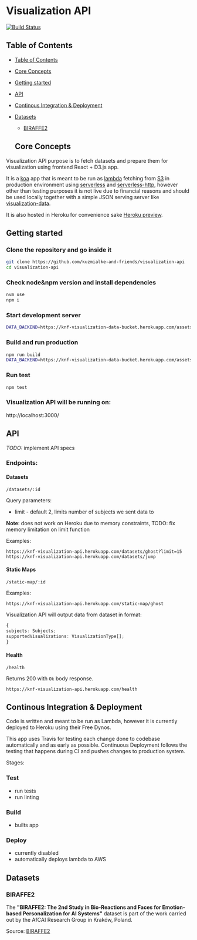 # Visualization API

[![Build Status](https://travis-ci.org/kuzmialke-and-friends/visualization-api.svg?branch=main)](https://travis-ci.org/kuzmialke-and-friends/visualization-api)

## Table of Contents

- [Table of Contents](#table-of-contents)
- [Core Concepts](#core-concepts)
- [Getting started](#getting-started)
- [API](#api)
- [Continous Integration & Deployment](#continous-integration-&-deployment)
- [Datasets](#datasets)

  - [BIRAFFE2](#biraffe2)

  ## Core Concepts

Visualization API purpose is to fetch datasets and prepare them for visualization using frontend
React + D3.js app.

It is a [koa](https://koajs.com/) app that is meant to be run as
[lambda](https://aws.amazon.com/lambda/) fetching from [S3](https://aws.amazon.com/s3/) in
production environment using [serverless](https://www.serverless.com/) and
[serverless-http](https://github.com/dougmoscrop/serverless-http), however other than testing
purposes it is not live due to financial reasons and should be used locally together with a simple
JSON serving server like
[visualization-data](https://github.com/kuzmialke-and-friends/visualization-data).

It is also hosted in Heroku for convenience sake
[Heroku preview](https://knf-visualization-api.herokuapp.com).

## Getting started

### Clone the repository and go inside it

```bash
git clone https://github.com/kuzmialke-and-friends/visualization-api
cd visualization-api
```

### Check node&npm version and install dependencies

```bash
nvm use
npm i
```

### Start development server

```bash
DATA_BACKEND=https://knf-visualization-data-bucket.herokuapp.com/assets/biraffe npm run start:dev
```

### Build and run production

```bash
npm run build
DATA_BACKEND=https://knf-visualization-data-bucket.herokuapp.com/assets/biraffe npm start
```

### Run test

```bash
npm test
```

### Visualization API will be running on:

http://localhost:3000/

## API

_TODO:_ implement API specs

### Endpoints:

#### Datasets

```
/datasets/:id
```

Query parameters:

- limit - default 2, limits number of subjects we sent data to

**Note**: does not work on Heroku due to memory constraints, TODO: fix memory limitation on limit
function

Examples:

```
https://knf-visualization-api.herokuapp.com/datasets/ghost?limit=15
https://knf-visualization-api.herokuapp.com/datasets/jump
```

#### Static Maps

```
/static-map/:id
```

Examples:

```
https://knf-visualization-api.herokuapp.com/static-map/ghost
```

Visualization API will output data from dataset in format:

```ts
{
subjects: Subjects;
supportedVisualizations: VisualizationType[];
}
```

#### Health

```
/health
```

Returns 200 with `Ok` body response.

```
https://knf-visualization-api.herokuapp.com/health
```

## Continous Integration & Deployment

Code is written and meant to be run as Lambda, however it is currently deployed to Heroku using
their Free Dynos.

This app uses Travis for testing each change done to codebase automatically and as early as
possible. Continuous Deployment follows the testing that happens during CI and pushes changes to
production system.

Stages:

### Test

- run tests
- run linting

### Build

- builts app

### Deploy

- currently disabled
- automatically deploys lambda to AWS

## Datasets

### BIRAFFE2

The **"BIRAFFE2: The 2nd Study in Bio-Reactions and Faces for Emotion-based Personalization for AI
Systems"** dataset is part of the work carried out by the AfCAI Research Group in Kraków, Poland.

Source: [BIRAFFE2](https://zenodo.org/record/3865860#.XvjpwecwhPY)
